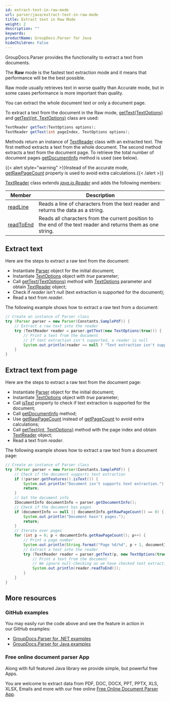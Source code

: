 ```yaml
---
id: extract-text-in-raw-mode
url: parser/java/extract-text-in-raw-mode
title: Extract text in Raw Mode
weight: 2
description: ""
keywords: 
productName: GroupDocs.Parser for Java
hideChildren: False
---
```

GroupDocs.Parser provides the functionality to extract a text from documents.

The **Raw** mode is the fastest text extraction mode and it means that performance wlll be the best possible.

Raw mode usually retrieves text in worse quality than Accurate mode, but in some cases performance is more important than quality.

You can extract the whole document text or only a document page.

To extract a text from the document in the Raw mode, [getText(TextOptions)](https://apireference.groupdocs.com/java/parser/com.groupdocs.parser/Parser#getText(com.groupdocs.parser.options.TextOptions)) and [getText(int, TextOptions)](https://apireference.groupdocs.com/java/parser/com.groupdocs.parser/Parser#getText(int,%20com.groupdocs.parser.options.TextOptions)) class are used:

```java
TextReader getText(TextOptions options);
TextReader getText(int pageIndex, TextOptions options);
```

Methods return an instance of [TextReader](https://apireference.groupdocs.com/java/parser/com.groupdocs.parser.data/TextReader) class with an extracted text. The first method extracts a text from the whole document. The second method extracts a text from the document page. To retrieve the total number of document pages [getDocumentInfo](https://apireference.groupdocs.com/java/parser/com.groupdocs.parser/Parser#getDocumentInfo()) method is used (see below).

{{< alert style="warning" >}}Instead of the accurate mode, [getRawPageCount](https://apireference.groupdocs.com/java/parser/com.groupdocs.parser.options/IDocumentInfo#getRawPageCount()) property is used to avoid extra calculations.{{< /alert >}}

[TextReader](https://apireference.groupdocs.com/java/parser/com.groupdocs.parser.data/TextReader) class extends [*java.io.Reader*](http://docs.oracle.com/javase/7/docs/api/java/io/Reader.html?is-external=true) and adds the following members:

| Member | Description |
| --- | --- |
| [readLine](https://apireference.groupdocs.com/java/parser/com.groupdocs.parser.data/TextReader#readLine()) | Reads a line of characters from the text reader and returns the data as a string. |
| [readToEnd](https://apireference.groupdocs.com/java/parser/com.groupdocs.parser.data/TextReader#readToEnd()) | Reads all characters from the current position to the end of the text reader and returns them as one string. |

## Extract text

Here are the steps to extract a raw text from the document:

*   Instantiate [Parser](https://apireference.groupdocs.com/java/parser/com.groupdocs.parser/Parser) object for the initial document;
*   Instantiate [TextOptions](https://apireference.groupdocs.com/java/parser/com.groupdocs.parser.options/TextOptions) object with *true* parameter;
*   Call [getText(TextOptions)](https://apireference.groupdocs.com/java/parser/com.groupdocs.parser/Parser#getText(com.groupdocs.parser.options.TextOptions)) method with [TextOptions](https://apireference.groupdocs.com/java/parser/com.groupdocs.parser.options/TextOptions) parameter and obtain [TextReader](https://apireference.groupdocs.com/java/parser/com.groupdocs.parser.data/TextReader) object;
*   Check if *reader* isn't *null* (text extraction is supported for the document);
*   Read a text from *reader*.

The following example shows how to extract a raw text from a document:

```java
// Create an instance of Parser class
try (Parser parser = new Parser(Constants.SamplePdf)) {
    // Extract a raw text into the reader
    try (TextReader reader = parser.getText(new TextOptions(true))) {
        // Print a text from the document
        // If text extraction isn't supported, a reader is null
        System.out.println(reader == null ? "Text extraction isn't supported" : reader.readToEnd());
    }
}
```

## Extract text from page

Here are the steps to extract a raw text from the document page:

*   Instantiate [Parser](https://apireference.groupdocs.com/java/parser/com.groupdocs.parser/Parser) object for the initial document;
*   Instantiate [TextOptions](https://apireference.groupdocs.com/java/parser/com.groupdocs.parser.options/TextOptions) object with *true* parameter;
*   Call [isText](https://apireference.groupdocs.com/java/parser/com.groupdocs.parser.options/Features#isText()) property to check if text extraction is supported for the document;
*   Call [getDocumentInfo](https://apireference.groupdocs.com/java/parser/com.groupdocs.parser/Parser#getDocumentInfo()) method;
*   Use [getRawPageCount](https://apireference.groupdocs.com/java/parser/com.groupdocs.parser.options/IDocumentInfo#getRawPageCount()) instead of [getPageCount](https://apireference.groupdocs.com/java/parser/com.groupdocs.parser.options/IDocumentInfo#getPageCount()) to avoid extra calculations;
*   Call [getText(int, TextOptions)](https://apireference.groupdocs.com/java/parser/com.groupdocs.parser/Parser#getText(int,%20com.groupdocs.parser.options.TextOptions)) method with the page index and obtain [TextReader](https://apireference.groupdocs.com/java/parser/com.groupdocs.parser.data/TextReader "class in com.groupdocs.parser.data") object;
*   Read a text from *reader*.

The following example shows how to extract a raw text from a document page:

```java
// Create an instance of Parser class
try (Parser parser = new Parser(Constants.SamplePdf)) {
    // Check if the document supports text extraction
    if (!parser.getFeatures().isText()) {
        System.out.println("Document isn't supports text extraction.");
        return;
    }
    // Get the document info
    IDocumentInfo documentInfo = parser.getDocumentInfo();
    // Check if the document has pages
    if (documentInfo == null || documentInfo.getRawPageCount() == 0) {
        System.out.println("Document hasn't pages.");
        return;
    }
    // Iterate over pages
    for (int p = 0; p < documentInfo.getRawPageCount(); p++) {
        // Print a page number
        System.out.println(String.format("Page %d/%d", p + 1, documentInfo.getPageCount()));
        // Extract a text into the reader
        try (TextReader reader = parser.getText(p, new TextOptions(true))) {
            // Print a text from the document
            // We ignore null-checking as we have checked text extraction feature support earlier
            System.out.println(reader.readToEnd());
        }
    }
}
```

## More resources

### GitHub examples

You may easily run the code above and see the feature in action in our GitHub examples:

*   [GroupDocs.Parser for .NET examples](https://github.com/groupdocs-parser/GroupDocs.Parser-for-.NET)    
*   [GroupDocs.Parser for Java examples](https://github.com/groupdocs-parser/GroupDocs.Parser-for-Java)    

### Free online document parser App

Along with full featured Java library we provide simple, but powerful free Apps.

You are welcome to extract data from PDF, DOC, DOCX, PPT, PPTX, XLS, XLSX, Emails and more with our free online [Free Online Document Parser App](https://products.groupdocs.app/parser).